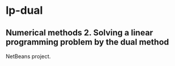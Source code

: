 # lp-dual
## Numerical methods 2. Solving a linear programming problem by the dual method

NetBeans project.
